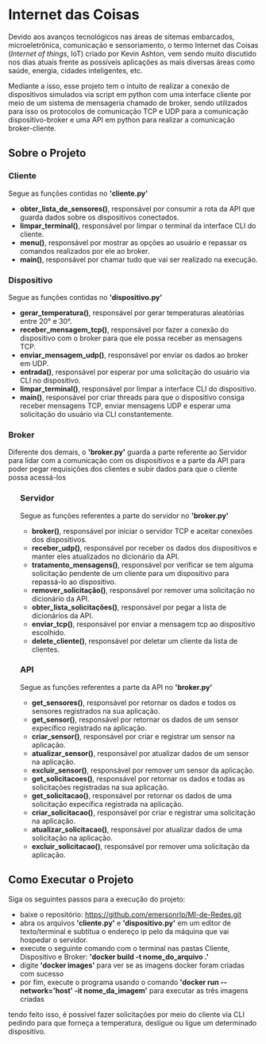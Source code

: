<!DOCTYPE html>
<html lang="pt-br">
<head>
    <meta charset="UTF-8">
    <meta name="viewport" content="width=device-width, initial-scale=1.0">
</head>
<body> 
  <h1>Internet das Coisas</h1>
    <p>Devido aos avanços tecnológicos nas áreas de sitemas embarcados, microeletrônica, comunicação e sensoriamento, o termo Internet das Coisas (<em>Internet of things</em>, IoT) criado por Kevin Ashton, vem sendo muito discutido nos dias atuais frente as possíveis aplicações as mais diversas áreas como saúde, energia, cidades inteligentes, etc.</p>
    <p></p>
    <p>Mediante a isso, esse projeto tem o intuito de realizar a conexão de dispositivos simulados via script em python com uma interface cliente por meio de um sistema de mensageria chamado de broker, sendo utilizados para isso os protocolos de comunicação TCP e UDP para a comunicação dispositivo-broker e uma API em python para realizar a comunicação broker-cliente.</p>
    <h2>Sobre o Projeto</h2>
    <h3>Cliente</h3>
    <p>Segue as funções contidas no <strong>'cliente.py'</strong></p></p>
    <ul>
        <li><strong>obter_lista_de_sensores()</strong>, responsável por consumir a rota da API que guarda dados sobre os dispositivos conectados.</li>
        <li><strong>limpar_terminal()</strong>, responsável por limpar o terminal da interface CLI do cliente.</li>
        <li><strong>menu()</strong>, responsável por mostrar as opções ao usuário e repassar os comandos realizados por ele ao broker.</li>
        <li><strong>main()</strong>, responsável por chamar tudo que vai ser realizado na execução.</li>
    </ul>
    <h3>Dispositivo</h3>
    <p>Segue as funções contidas no <strong>'dispositivo.py'</strong></p>
    <ul>
        <li><strong>gerar_temperatura()</strong>, responsável por gerar temperaturas aleatórias entre 20° e 30°.</li>
        <li><strong>receber_mensagem_tcp()</strong>, responsável por fazer a conexão do dispositivo com o broker para que ele possa receber as mensagens TCP.</li>
        <li><strong>enviar_mensagem_udp()</strong>, responsável por enviar os dados ao broker em UDP.</li>
        <li><strong>entrada()</strong>, responsável por esperar por uma solicitação do usuário via CLI no dispositivo.</li>
        <li><strong>limpar_terminal()</strong>, responsável por limpar a interface CLI do dispositivo.</li>
        <li><strong>main()</strong>, responsável por criar threads para que o dispositivo consiga receber mensagens TCP, enviar mensagens UDP e esperar uma solicitação do usuário via CLI constantemente.</li>
    </ul>
    <h3>Broker</h3>
    <p>Diferente dos demais, o <strong>'broker.py'</strong> guarda a parte referente ao Servidor para lidar com a comunicação com os dispositivos e a parte da API para poder pegar requisições dos clientes e subir dados para que o cliente possa acessá-los</p>
    <ul>
    <h3>Servidor</h3>
            <p>Segue as funções referentes a parte do servidor no <strong>'broker.py'</strong></p>
            <ul>
                <li><strong>broker()</strong>, responsável por iniciar o servidor TCP e aceitar conexões dos dispositivos.</li>
                <li><strong>receber_udp()</strong>, responsável por receber os dados dos dispositivos e manter eles atualizados no dicionário da API.</li>
                <li><strong>tratamento_mensagens()</strong>, responsável por verificar se tem alguma solicitação pendente de um cliente para um dispositivo para repassá-lo ao dispositivo.</li>
                <li><strong>remover_solicitação()</strong>, responsável por remover uma solicitação no dicionário da API.</li>
                <li><strong>obter_lista_solicitações()</strong>, responsável por pegar a lista de dicionários da API.</li>
                <li><strong>enviar_tcp()</strong>, responsável por enviar a mensagem tcp ao dispositivo escolhido.</li>
                <li><strong>delete_cliente()</strong>, responsável por deletar um cliente da lista de clientes.</li>
            </ul>
    <h3>API</h3>
        <p>Segue as funções referentes a parte da API no <strong>'broker.py'</strong></p>
        <ul>
            <li><strong>get_sensores()</strong>, responsável por retornar os dados e todos os sensores registrados na sua aplicação.</li>
            <li><strong>get_sensor()</strong>, responsável por retornar os dados de um sensor expecífico registrado na aplicação.</li>
            <li><strong>criar_sensor()</strong>, responsável por criar e registrar um sensor na aplicação.</li>
            <li><strong>atualizar_sensor()</strong>, responsável por atualizar dados de um sensor na aplicação.</li>
            <li><strong>excluir_sensor()</strong>, responsável por remover um sensor da aplicação.</li>
            <li><strong>get_solicitacoes()</strong>, responsável por retornar os dados e todas as solicitações registradas na sua aplicação.</li>
            <li><strong>get_solicitacao()</strong>, responsável por retornar os dados de uma solicitação expecífica registrada na aplicação.</li>
            <li><strong>criar_solicitacao()</strong>, responsável por criar e registrar uma solicitação na aplicação.</li>
            <li><strong>atualizar_solicitacao()</strong>, responsável por atualizar dados de uma solicitação na aplicação.</li>
            <li><strong>excluir_solicitacao()</strong>, responsável por remover uma solicitação da aplicação.</li>
        </ul>
    </ul>
  <h2>Como Executar o Projeto</h2> 
    <p>Siga os seguintes passos para a execução do projeto:</p>
    <ul>
      <li>baixe o repositório: 
          <a href="https://github.com/emersonrlp/MI-de-Redes.git">https://github.com/emersonrlp/MI-de-Redes.git</a>
      </li>
      <li>abra os arquivos <strong>'cliente.py'</strong> e <strong>'dispositivo.py'</strong> em um editor de texto/terminal e subtitua o endereço ip pelo da máquina que vai hospedar o servidor.</li>
      <li>execute o seguinte comando com o terminal nas pastas Cliente, Dispositivo e Broker: <strong>'docker build -t nome_do_arquivo .'</strong></li>
      <li>digite <strong>'docker images'</strong> para ver se as imagens docker foram criadas com sucesso</li>
      <li>por fim, execute o programa usando o comando <strong>'docker run --network='host' -it nome_da_imagem'</strong> para executar as três imagens criadas</li>
   </ul>
  <p>tendo feito isso, é possível fazer solicitações por meio do cliente via CLI pedindo para que forneça a temperatura, desligue ou ligue um determinado dispositivo.</p>
</body>
</html>
